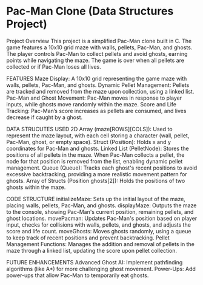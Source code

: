 # Pac-Man Clone (Data Structures Project)
Project Overview
This project is a simplified Pac-Man clone built in C. The game features a 10x10 grid maze with walls, pellets, Pac-Man, and ghosts. The player controls Pac-Man to collect pellets and avoid ghosts, earning points while navigating the maze. The game is over when all pellets are collected or if Pac-Man loses all lives.

FEATURES
Maze Display: A 10x10 grid representing the game maze with walls, pellets, Pac-Man, and ghosts.
Dynamic Pellet Management: Pellets are tracked and removed from the maze upon collection, using a linked list.
Pac-Man and Ghost Movement: Pac-Man moves in response to player inputs, while ghosts move randomly within the maze.
Score and Life Tracking: Pac-Man’s score increases as pellets are consumed, and lives decrease if caught by a ghost.

DATA STRUCUTES USED
2D Array (maze[ROWS][COLS]): Used to represent the maze layout, with each cell storing a character (wall, pellet, Pac-Man, ghost, or empty space).
Struct (Position): Holds x and y coordinates for Pac-Man and ghosts.
Linked List (PelletNode): Stores the positions of all pellets in the maze. When Pac-Man collects a pellet, the node for that position is removed from the list, enabling dynamic pellet management.
Queue (Queue): Tracks each ghost's recent positions to avoid excessive backtracking, providing a more realistic movement pattern for ghosts.
Array of Structs (Position ghosts[2]): Holds the positions of two ghosts within the maze.

CODE STRUCTURE
initializeMaze: Sets up the initial layout of the maze, placing walls, pellets, Pac-Man, and ghosts.
displayMaze: Outputs the maze to the console, showing Pac-Man's current position, remaining pellets, and ghost locations.
movePacman: Updates Pac-Man's position based on player input, checks for collisions with walls, pellets, and ghosts, and adjusts the score and life count.
moveGhosts: Moves ghosts randomly, using a queue to keep track of recent positions and prevent backtracking.
Pellet Management Functions: Manages the addition and removal of pellets in the maze through a linked list, updating the score upon pellet collection.

FUTURE ENHANCEMENTS
Advanced Ghost AI: Implement pathfinding algorithms (like A*) for more challenging ghost movement.
Power-Ups: Add power-ups that allow Pac-Man to temporarily eat ghosts.
